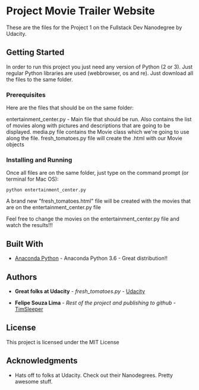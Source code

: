 # Project Movie Trailer Website

These are the files for the Project 1 on the Fullstack Dev Nanodegree by Udacity.

## Getting Started

In order to run this project you just need any version of Python (2 or 3). Just regular Python libraries are used (webbrowser, os and re). Just download all the files to the same folder.

### Prerequisites

Here are the files that should be on the same folder:

entertainment_center.py - Main file that should be run. Also contains the list of movies along with pictures and descriptions that are going to be displayed.
media.py file contains the Movie class which we're going to use along the file.
fresh_tomatoes.py file will create the .html with our Movie objects

### Installing and Running

Once all files are on the same folder, just type on the command prompt (or terminal for Mac OS):

```
python entertainment_center.py
```

A brand new "fresh_tomatoes.html" file will be created with the movies that are on the entertainment_center.py file

Feel free to change the movies on the entertainment_center.py file and watch the results!!!

## Built With

* [Anaconda Python](https://www.continuum.io/downloads) - Anaconda Python 3.6 - Great distribution!!

## Authors

* **Great folks at Udacity** - *fresh_tomatoes.py* - [Udacity](https://udacity.com)

* **Felipe Souza Lima** - *Rest of the project and publishing to github* - [TimSleeper](https://github.com/TimSleeper)

## License

This project is licensed under the MIT License

## Acknowledgments

* Hats off to folks at Udacity. Check out their Nanodegrees. Pretty awesome stuff.
